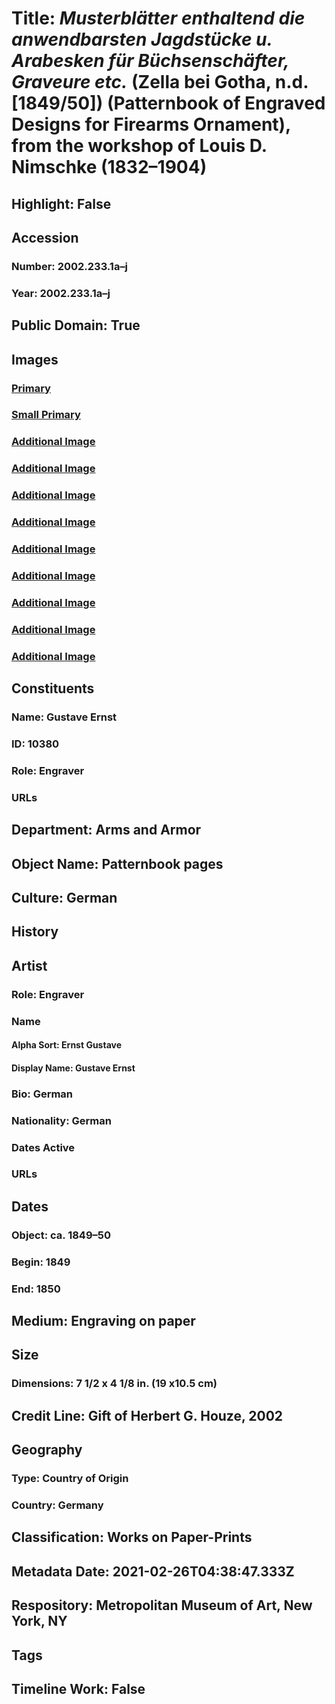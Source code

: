 # Title: <i>Musterblätter enthaltend die anwendbarsten Jagdstücke u. Arabesken für Büchsenschäfter, Graveure etc.</i> (Zella bei Gotha, n.d. [1849/50]) (Patternbook of Engraved Designs for Firearms Ornament), from the workshop of Louis D. Nimschke (1832–1904)
## Highlight: False
## Accession
### Number: 2002.233.1a–j
### Year: 2002.233.1a–j
## Public Domain: True
## Images
### [Primary](https://images.metmuseum.org/CRDImages/aa/original/LC-2002_233_1a-001.jpg)
### [Small Primary](https://images.metmuseum.org/CRDImages/aa/web-large/LC-2002_233_1a-001.jpg)
### [Additional Image](https://images.metmuseum.org/CRDImages/aa/original/LC-2002_233_1b-001.jpg)
### [Additional Image](https://images.metmuseum.org/CRDImages/aa/original/LC-2002_233_1c-001.jpg)
### [Additional Image](https://images.metmuseum.org/CRDImages/aa/original/LC-2002_233_1d-001.jpg)
### [Additional Image](https://images.metmuseum.org/CRDImages/aa/original/LC-2002_233_1e-001.jpg)
### [Additional Image](https://images.metmuseum.org/CRDImages/aa/original/LC-2002_233_1f-001.jpg)
### [Additional Image](https://images.metmuseum.org/CRDImages/aa/original/LC-2002_233_1g-001.jpg)
### [Additional Image](https://images.metmuseum.org/CRDImages/aa/original/LC-2002_233_1h-001.jpg)
### [Additional Image](https://images.metmuseum.org/CRDImages/aa/original/LC-2002_233_1i-001.jpg)
### [Additional Image](https://images.metmuseum.org/CRDImages/aa/original/LC-2002_233_1j-001.jpg)
## Constituents
### Name: Gustave Ernst
### ID: 10380
### Role: Engraver
### URLs
## Department: Arms and Armor
## Object Name: Patternbook pages
## Culture: German
## History
## Artist
### Role: Engraver
### Name
#### Alpha Sort: Ernst Gustave
#### Display Name: Gustave Ernst
### Bio: German
### Nationality: German
### Dates Active
### URLs
## Dates
### Object: ca. 1849–50
### Begin: 1849
### End: 1850
## Medium: Engraving on paper
## Size
### Dimensions: 7 1/2 x 4 1/8 in. (19 x10.5 cm)
## Credit Line: Gift of Herbert G. Houze, 2002
## Geography
### Type: Country of Origin
### Country: Germany
## Classification: Works on Paper-Prints
## Metadata Date: 2021-02-26T04:38:47.333Z
## Respository: Metropolitan Museum of Art, New York, NY
## Tags
## Timeline Work: False